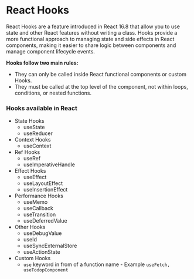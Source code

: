 # React Hooks
React Hooks are a feature introduced in React 16.8 that allow you to use state and other React features without writing a class. Hooks provide a more functional approach to managing state and side effects in React components, making it easier to share logic between components and manage component lifecycle events.

**Hooks follow two main rules:**
- They can only be called inside React functional components or custom Hooks.
- They must be called at the top level of the component, not within loops, conditions, or nested functions.

### Hooks available in React
* State Hooks
  * useState
  * useReducer
* Context Hooks
  * useContext
* Ref Hooks
  * useRef
  * useImperativeHandle
* Effect Hooks
  * useEffect
  * useLayoutEffect
  * useInsertionEffect
* Performance Hooks
  * useMemo
  * useCallback
  * useTransition
  * useDeferredValue
* Other Hooks
  * useDebugValue
  * useId
  * useSyncExternalStore
  * useActionState
* Custom Hooks
  * `use` keyword in from of a function name - Example `useFetch, useTodopComponent`

